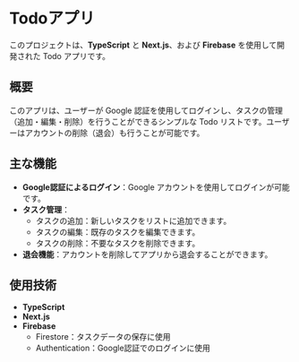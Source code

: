 # Todoアプリ

このプロジェクトは、**TypeScript** と **Next.js**、および **Firebase** を使用して開発された Todo アプリです。

## 概要

このアプリは、ユーザーが Google 認証を使用してログインし、タスクの管理（追加・編集・削除）を行うことができるシンプルな Todo リストです。ユーザーはアカウントの削除（退会）も行うことが可能です。

## 主な機能

- **Google認証によるログイン**：Google アカウントを使用してログインが可能です。
- **タスク管理**：
  - タスクの追加：新しいタスクをリストに追加できます。
  - タスクの編集：既存のタスクを編集できます。
  - タスクの削除：不要なタスクを削除できます。
- **退会機能**：アカウントを削除してアプリから退会することができます。

## 使用技術

- **TypeScript**
- **Next.js**
- **Firebase**
  - Firestore：タスクデータの保存に使用
  - Authentication：Google認証でのログインに使用
